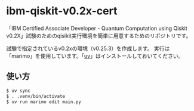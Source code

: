 # ibm-qiskit-v0.2x-cert
「IBM Certified Associate Developer - Quantum Computation using Qiskit v0.2X」試験のためのqisikit実行環境を簡単に用意するためのリポジトリです。

試験で指定されているv0.2xの環境（v0.25.3）を作成します。
実行は「marimo」を使用しています。「[uv](https://docs.astral.sh/uv/getting-started/installation/)」はインストールしておいてください。

## 使い方

```sh
$ uv sync
$ . .venv/bin/activate
$ uv run marimo edit main.py
```

